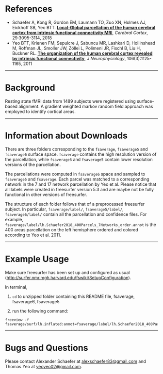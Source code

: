 References
==========
+ Schaefer A, Kong R, Gordon EM, Laumann TO, Zuo XN, Holmes AJ, Eickhoff SB, Yeo BTT. [**Local-Global parcellation of the human cerebral cortex from intrinsic functional connectivity MRI**](http://people.csail.mit.edu/ythomas/publications/2018LocalGlobal-CerebCor.pdf), *Cerebral Cortex*, 29:3095-3114, 2018
+ Yeo BTT, Krienen FM, Sepulcre J, Sabuncu MR, Lashkari D, Hollinshead M, Roffman JL, Smoller JW, Zöllei L, Polimeni JR, Fischl B, Liu H, Buckner RL. [**The organization of the human cerebral cortex revealed by intrinsic functional connectivity**](http://people.csail.mit.edu/ythomas/publications/2011CorticalOrganization-JNeurophysiol.pdf), *J Neurophysiology*, 106(3):1125-1165, 2011

----

Background
==========
Resting state fMRI data from 1489 subjects were registered using surface-based alignment. A gradient weighted markov random field approach was employed to identify cortical areas.

----

Information about Downloads
===========================
There are three folders corresponding to the `fsaverage`, `fsaverage5` and `fsaverage6` surface space. `fsaverage` contains the high resolution version of the parcellation, while `fsaverage6` and `fsaverage5` contain lower resolution versions of the parcellation. 

The parcellations were computed in `fsaverage6` space and sampled to `fsaverage5` and `fsaverage`. Each parcel was matched to a corresponding network in the 7 and 17 network parcellation by Yeo et al. Please notice that all labels were created in freesurfer version 5.3 and are maybe not be fully functional in other versions of freesurfer.

The structure of each folder follows that of a preprocessed freesurfer subject. In particular, `fsaverage/label/`, `fsaverage5/label/`, `fsaverage6/label/` contain all the parcellation and confidence files. For example, `fsaverage/label/lh.Schaefer2018_400Parcels_7Networks_order.annot` is the 400 areas parcellation on the left hemisphere ordered and colored according to Yeo et al. 2011.

----

Example Usage
=============
Make sure freesurfer has been set up and configured as usual (http://surfer.nmr.mgh.harvard.edu/fswiki/SetupConfiguration).  

In terminal,  

1) `cd` to unzipped folder containing this README file, fsaverage, fsaverage6, fsaverage5  

2) run the following command:

```   
freeview -f fsaverage/surf/lh.inflated:annot=fsaverage/label/lh.Schaefer2018_400Parcels_17Networks_order.annot  
```

----

Bugs and Questions
==================
Please contact Alexander Schaefer at alexschaefer83@gmail.com and Thomas Yeo at yeoyeo02@gmail.com.
